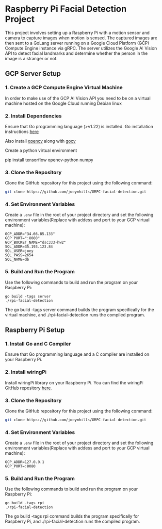 # Raspberry Pi Facial Detection Project

This project involves setting up a Raspberry Pi with a motion sensor and camera to capture images when motion is sensed. The captured images are then sent to a GoLang server running on a Google Cloud Platform (GCP) Compute Engine instance via gRPC. The server utilizes the Google AI Vision API to detect facial landmarks and determine whether the person in the image is a stranger or not.

## GCP Server Setup

### 1. Create a GCP Compute Engine Virtual Machine

In order to make use of the GCP AI Vision API you need to be on a virtual machine hosted on the Google Cloud running Debian linux

### 2. Install Dependencies

Ensure that Go programming language (>v1.22) is installed. Go installation instructions [here](https://go.dev/doc/install)

Also install [opencv](https://docs.opencv.org/4.x/d7/d9f/tutorial_linux_install.html) along with [gocv](https://gocv.io/getting-started/linux/)

Create a python virtual environment

pip install tensorflow opencv-python numpy



### 3. Clone the Repository

Clone the GitHub repository for this project using the following command:

```bash
git clone https://github.com/joeymhills/GRPC-facial-detection.git
```
### 4. Set Environment Variables

Create a `.env` file in the root of your project directory and set the following environment variables(Replace with addess and port to your GCP virtual machine):

```plaintext
GCP_ADDR="34.66.85.133"
GCP_PORT=":8080"
GCP_BUCKET_NAME="dsc333-hw2"
SQL_ADDR=35.193.123.84
SQL_USER=joey
SQL_PASS=2654
SQL_NAME=db
```

### 5. Build and Run the Program

Use the following commands to build and run the program on your Raspberry Pi:

```plaintext
go build -tags server
./rpi-facial-detection
```
The go build -tags server command builds the program specifically for the virtual machine, and ./rpi-facial-detection runs the compiled program.


## Raspberry Pi Setup

### 1. Install Go and C Compiler

Ensure that Go programming language and a C compiler are installed on your Raspberry Pi.

### 2. Install wiringPi

Install wiringPi library on your Raspberry Pi. You can find the wiringPi GitHub repository [here](https://github.com/WiringPi/WiringPi).

### 3. Clone the Repository

Clone the GitHub repository for this project using the following command:

```bash
git clone https://github.com/joeymhills/GRPC-facial-detection.git
```

### 4. Set Environment Variables

Create a `.env` file in the root of your project directory and set the following environment variables(Replace with addess and port to your GCP virtual machine):

```plaintext
GCP_ADDR=127.0.0.1
GCP_PORT=:8080
```

### 5. Build and Run the Program

Use the following commands to build and run the program on your Raspberry Pi:

```plaintext
go build -tags rpi
./rpi-facial-detection
```
The go build -tags rpi command builds the program specifically for Raspberry Pi, and ./rpi-facial-detection runs the compiled program.
